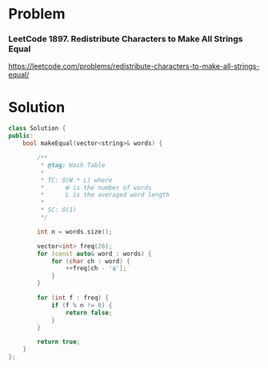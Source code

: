 
# Problem
### LeetCode 1897. Redistribute Characters to Make All Strings Equal
https://leetcode.com/problems/redistribute-characters-to-make-all-strings-equal/

# Solution
```c++
class Solution {
public:
    bool makeEqual(vector<string>& words) {

        /**
         * @tag: Hash Table
         *
         * TC: O(W * L) where
         *      W is the number of words
         *      L is the averaged word length
         *
         * SC: O(1)
         */

        int n = words.size();

        vector<int> freq(26);
        for (const auto& word : words) {
            for (char ch : word) {
                ++freq[ch - 'a'];
            }
        }

        for (int f : freq) {
            if (f % n != 0) {
                return false;
            }
        }

        return true;
    }
};
```
